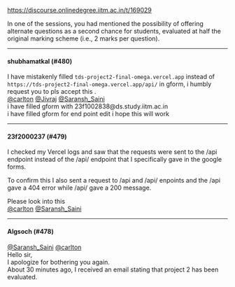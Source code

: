 https://discourse.onlinedegree.iitm.ac.in/t/169029

In one of the sessions, you had mentioned the possibility of offering alternate questions as a second chance for students, evaluated at half the original marking scheme (i.e., 2 marks per question).</p><hr>

<h4>shubhamatkal (#480)</h4>
<p>I have mistakenly filled <code>tds-project2-final-omega.vercel.app</code> instead of <code>https://tds-project2-final-omega.vercel.app/api/</code> in gform, i humbly request you to pls accept this .<br/>
<a class="mention" href="/u/carlton">@carlton</a> <a class="mention" href="/u/jivraj">@Jivraj</a> <a class="mention" href="/u/saransh_saini">@Saransh_Saini</a><br/>
i have filled gform with 23f1002838@ds.study.iitm.ac.in<br/>
i have filled gform for end point edit i hope this will work</p><hr>

<h4>23f2000237 (#479)</h4>
<p>I checked my Vercel logs and saw that the requests were sent to the /api endpoint instead of the /api/ endpoint that I specifically gave in the google forms.</p>
<p>To confirm this I also sent a request to /api and /api/ enpoints and the /api gave a 404 error while /api/ gave a 200 message.</p>
<p>Please look into this<br/>
<a class="mention" href="/u/carlton">@carlton</a> <a class="mention" href="/u/saransh_saini">@Saransh_Saini</a></p><hr>

<h4>Algsoch (#478)</h4>
<p><a class="mention" href="/u/saransh_saini">@Saransh_Saini</a> <a class="mention" href="/u/carlton">@carlton</a><br/>
Hello sir,<br/>
I apologize for bothering you again.<br/>
About 30 minutes ago, I received an email stating that project 2 has been evaluated.